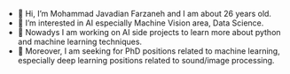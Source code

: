 - 👋 Hi, I’m Mohammad Javadian Farzaneh and I am about 26 years old.
- 👀 I’m interested in AI especially Machine Vision area, Data Science.
- 🌱 Nowadys I am working on AI side projects to learn more about python and machine learning techniques.
- 🏫 Moreover, I am seeking for PhD positions related to machine learning, especially deep learning positions related to sound/image processing.

